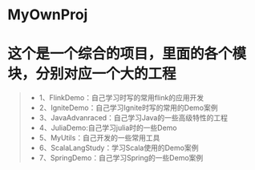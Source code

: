 # MyOwnProj

# 这个是一个综合的项目，里面的各个模块，分别对应一个大的工程

> * 1、FlinkDemo：自己学习时写的常用flink的应用开发
> * 2、IgniteDemo：自己学习Ignite时写的常用的Demo案例
> * 3、JavaAdvanraced：自己学习Java的一些高级特性的工程
> * 4、JuliaDemo:自己学习julia时的一些Demo
> * 5、MyUtils：自己开发的一些常用工具
> * 6、ScalaLangStudy：学习Scala使用的Demo案例
> * 7、SpringDemo：自己学习Spring的一些Demo案例
